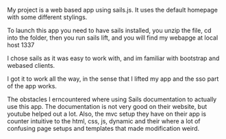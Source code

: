 My project is a web based app using sails.js. It uses the default homepage with some different stylings.

To launch this app you need to have sails installed, you unzip the file, cd into the folder, then you run sails lift, and you will find my webapge at local host 1337

I chose sails as it was easy to work with, and im familiar with bootstrap and webased clients.

I got it to work all the way, in the sense that I lifted my app and the sso part of the app works.

The obstacles I erncountered where using Sails documentation to actually use this app. The documentation is not very good on their website, but youtube helped out a lot. Also, the mvc setup they have on their app is counter intuitive to the html, css, js, dynamic and their where a lot of confusing page setups and templates that made modification weird.
